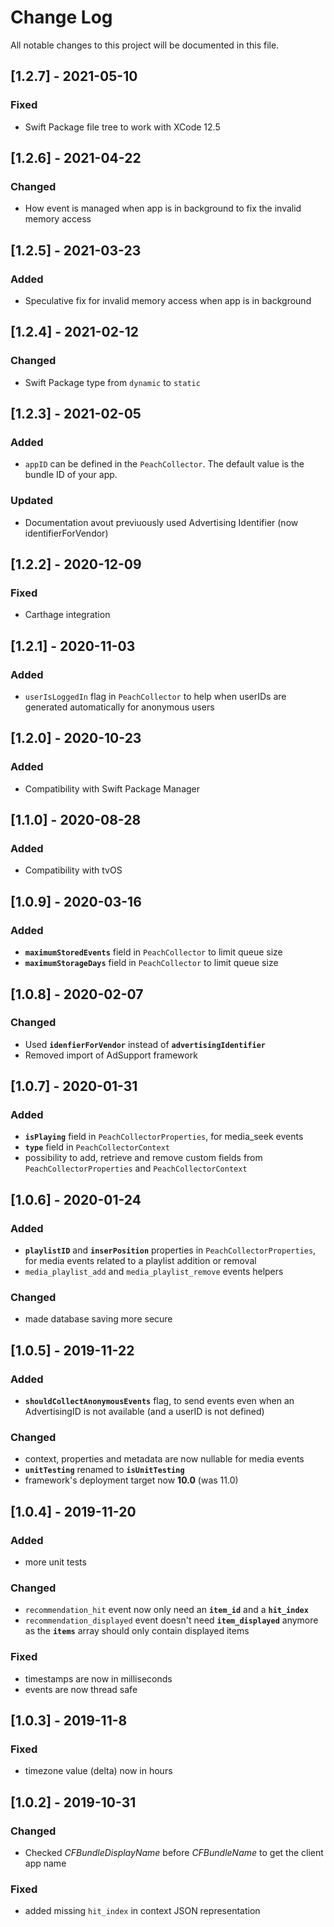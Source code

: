 
# Change Log
All notable changes to this project will be documented in this file.

## [1.2.7] - 2021-05-10

### Fixed
- Swift Package file tree to work with XCode 12.5

## [1.2.6] - 2021-04-22

### Changed
- How event is managed when app is in background to fix the invalid memory access

## [1.2.5] - 2021-03-23

### Added
- Speculative fix for invalid memory access when app is in background

## [1.2.4] - 2021-02-12

### Changed
- Swift Package type from `dynamic` to `static`

## [1.2.3] - 2021-02-05

### Added
- `appID` can be defined in the `PeachCollector`. The default value is the bundle ID of your app.

### Updated
- Documentation avout previuously used Advertising Identifier (now identifierForVendor)

## [1.2.2] - 2020-12-09

### Fixed
- Carthage integration

## [1.2.1] - 2020-11-03

### Added
- `userIsLoggedIn` flag in `PeachCollector` to help when userIDs are generated automatically for anonymous users

## [1.2.0] - 2020-10-23

### Added
- Compatibility with Swift Package Manager

## [1.1.0] - 2020-08-28

### Added
- Compatibility with tvOS

## [1.0.9] - 2020-03-16

### Added
- **`maximumStoredEvents`** field in `PeachCollector` to limit queue size
- **`maximumStorageDays`**  field in `PeachCollector` to limit queue size

## [1.0.8] - 2020-02-07

### Changed
- Used **`idenfierForVendor`** instead of **`advertisingIdentifier`**
- Removed import of AdSupport framework

## [1.0.7] - 2020-01-31

### Added
- **`isPlaying`** field in `PeachCollectorProperties`, for media_seek events
- **`type`**  field in `PeachCollectorContext`
- possibility to add, retrieve and remove custom fields from `PeachCollectorProperties` and `PeachCollectorContext`


## [1.0.6] - 2020-01-24

### Added
- **`playlistID`** and **`inserPosition`** properties in `PeachCollectorProperties`, for media events related to a playlist addition or removal
- `media_playlist_add` and `media_playlist_remove` events helpers

### Changed
- made database saving more secure


## [1.0.5] - 2019-11-22

### Added
- **`shouldCollectAnonymousEvents`** flag, to send events even when an AdvertisingID is not available (and a userID is not defined)

### Changed
- context, properties and metadata are now nullable for media events
- **`unitTesting`** renamed to **`isUnitTesting`**
- framework's deployment target now **10.0** (was 11.0)


## [1.0.4] - 2019-11-20

### Added
- more unit tests

### Changed
- `recommendation_hit` event now only need an **`item_id`** and a **`hit_index`**
- `recommendation_displayed` event doesn't need **`item_displayed`** anymore as the **`items`** array should only contain displayed items

### Fixed
- timestamps are now in milliseconds
- events are now thread safe

## [1.0.3] - 2019-11-8

### Fixed
- timezone value (delta) now in hours

## [1.0.2] - 2019-10-31

### Changed
- Checked *CFBundleDisplayName* before *CFBundleName* to get the client app name

### Fixed
- added missing `hit_index` in context JSON representation
